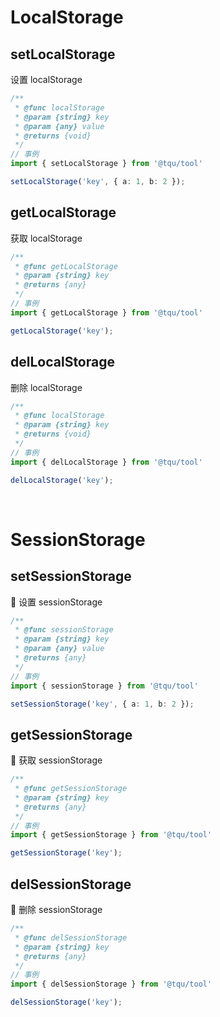 # LocalStorage

## setLocalStorage

设置 localStorage

```typescript
/**
 * @func localStorage
 * @param {string} key
 * @param {any} value
 * @returns {void}
 */
// 事例
import { setLocalStorage } from '@tqu/tool'

setLocalStorage('key', { a: 1, b: 2 });
```

## getLocalStorage

获取 localStorage

```typescript
/**
 * @func getLocalStorage
 * @param {string} key
 * @returns {any}
 */
// 事例
import { getLocalStorage } from '@tqu/tool'

getLocalStorage('key');
```

## delLocalStorage

删除 localStorage

```typescript
/**
 * @func localStorage
 * @param {string} key
 * @returns {void}
 */
// 事例
import { delLocalStorage } from '@tqu/tool'

delLocalStorage('key');
```

<br/>

# SessionStorage

## setSessionStorage

🧿 设置 sessionStorage

```typescript
/**
 * @func sessionStorage
 * @param {string} key
 * @param {any} value
 * @returns {any}
 */
// 事例
import { sessionStorage } from '@tqu/tool'

setSessionStorage('key', { a: 1, b: 2 });
```

## getSessionStorage

🧿 获取 sessionStorage

```typescript
/**
 * @func getSessionStorage
 * @param {string} key
 * @returns {any}
 */
// 事例
import { getSessionStorage } from '@tqu/tool'

getSessionStorage('key');
```

## delSessionStorage

🧿 删除 sessionStorage

```typescript
/**
 * @func delSessionStorage
 * @param {string} key
 * @returns {any}
 */
// 事例
import { delSessionStorage } from '@tqu/tool'

delSessionStorage('key');
```
